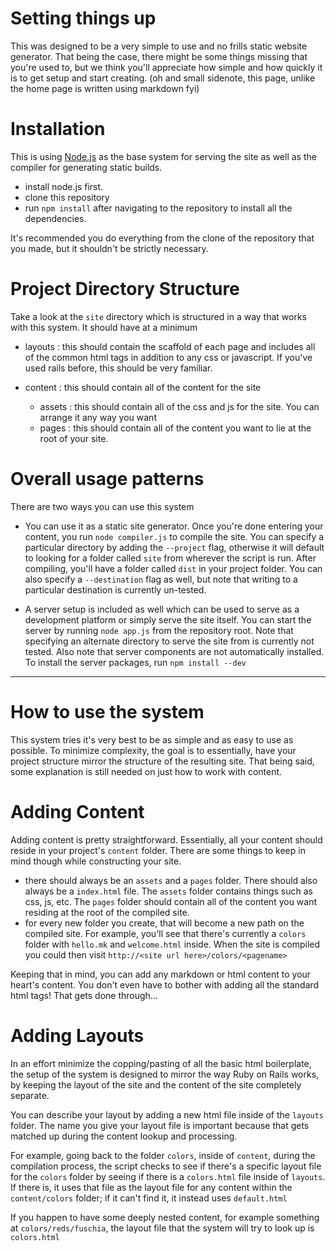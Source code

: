 Setting things up
====

This was designed to be a very simple to use and no frills static website generator. That being the case, there
might be some things missing that you're used to, but we think you'll appreciate how simple and how quickly it is to get 
setup and start creating. (oh and small sidenote, this page, unlike the home page is written using markdown fyi)


Installation
===
This is using [Node.js](https://nodejs.org/en/) as the base system for serving the site as well as
the compiler for generating static builds. 

* install node.js first.
* clone this repository
* run `npm install` after navigating to the repository to install all the dependencies.

It's recommended you do everything from the clone of the repository that you made, but it shouldn't be strictly necessary.

Project Directory Structure
=======
Take a look at the `site` directory which is structured in a way that works with this system. It should have at a minimum

* layouts : this should contain the scaffold of each page and includes all of the common html tags in addition to any css or javascript. If you've used rails
before, this should be very familiar.

* content : this should contain all of the content for the site 
    * assets : this should contain all of the css and js for the site. You can arrange it any way you want
    * pages : this should contain all of the content you want to lie at the root of your site.
    
    
Overall usage patterns
====
There are two ways you can use this system

- You can use it as a static site generator. Once you're done entering your content, you run `node compiler.js` to compile the site. You can specify a particular directory by adding the `--project` flag, otherwise it will default to looking for a folder called `site` from wherever the script is run. After compiling, you'll have a folder called `dist` in your project folder. You can also specify a `--destination` flag as well, but note that writing to a particular destination is currently un-tested.


- A server setup is included as well which can be used to serve as a development platform or simply serve the site itself. You can start the server by running
`node app.js` from the repository root. Note that specifying an alternate directory to serve the site from is currently not tested. Also note that server components are not automatically installed. To install the server packages, run `npm install --dev`

***

How to use the system 
===
This system tries it's very best to be as simple and as easy to use as possible. To minimize complexity, the goal is to essentially, have your project structure mirror the structure of the
resulting site. That being said, some explanation is still needed on just how to  work with content.

Adding Content 
===
Adding content is pretty straightforward. Essentially, all your content should reside in your project's `content` folder. There are some things to keep in mind though while constructing 
your site.

* there should always be an `assets` and a `pages` folder. There should also always be a `index.html` file. The `assets` folder contains things such as css, js, etc. The `pages` folder should contain all of the content you want residing at the root of the compiled site.
* for every new folder you create, that will become a new path on the compiled site. For example, you'll see that there's currently a `colors` folder with `hello.mk` and `welcome.html` inside.
When the site is compiled you could then visit `http://<site url here>/colors/<pagename>`

Keeping that in mind, you can add any markdown or html content to your heart's content. You don't even have to bother with adding all the standard html tags! That gets done through...


Adding Layouts 
=====
In an effort minimize the copping/pasting of all the basic html boilerplate, the setup of the system is designed to mirror the way 
Ruby on Rails works, by keeping the layout of the site and the content of the site completely separate. 


You can describe your layout by adding a new html file inside of the `layouts` folder. The name you give your layout file is important because that gets matched up during the content lookup and processing. 


For example, going back to the folder `colors`, inside of `content`, during the compilation process, the script checks to see if there's a specific layout file for the `colors` folder by seeing if there
is a `colors.html` file inside of `layouts`. If there is, it uses that file as the layout file for any content within the `content/colors` folder; if it can't find it, it instead uses `default.html`


If you happen to have some deeply nested content, for example something at `colors/reds/fuschia`, the layout file that the system will try to look up is `colors.html`


